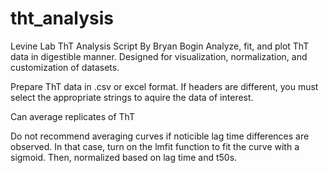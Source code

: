 # tht_analysis
Levine Lab
ThT Analysis Script
By Bryan Bogin
Analyze, fit, and plot ThT data in digestible manner. Designed for visualization, normalization, and customization of datasets.

Prepare ThT data in .csv or excel format. If headers are different, you must select the appropriate strings to aquire the data of interest.

Can average replicates of ThT

Do not recommend averaging curves if noticible lag time differences are observed.
In that case, turn on the lmfit function to fit the curve with a sigmoid.
Then, normalized based on lag time and t50s.

